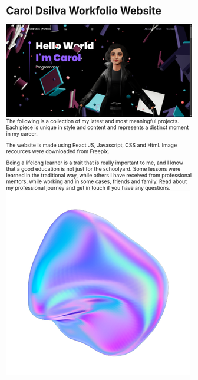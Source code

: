 # Carol Dsilva Workfolio Website
![](https://github.com/Carol-Dsillva/Workfolio/blob/main/src/Screenshot.png)
The following is a collection of my latest and most meaningful projects. Each piece is unique in style and content and represents a distinct moment in my career.

The website is made using React JS, Javascript, CSS and Html. Image recources were downloaded from Freepix.

Being a lifelong learner is a trait that is really important to me, and I know that a good education is not just for the schoolyard. Some lessons were learned in the traditional way, while others I have received from professional mentors, while working and in some cases, friends and family. Read about my professional journey and get in touch if you have any questions.
![Logo](https://github.com/Carol-Dsillva/Workfolio/blob/main/src/assets/cdlogo.png)



